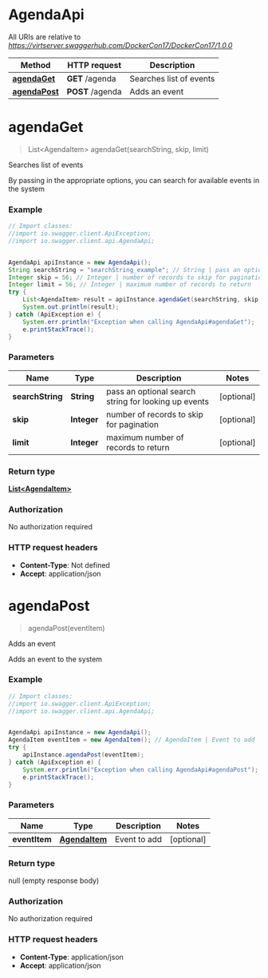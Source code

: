 # AgendaApi

All URIs are relative to *https://virtserver.swaggerhub.com/DockerCon17/DockerCon17/1.0.0*

Method | HTTP request | Description
------------- | ------------- | -------------
[**agendaGet**](AgendaApi.md#agendaGet) | **GET** /agenda | Searches list of events
[**agendaPost**](AgendaApi.md#agendaPost) | **POST** /agenda | Adds an event


<a name="agendaGet"></a>
# **agendaGet**
> List&lt;AgendaItem&gt; agendaGet(searchString, skip, limit)

Searches list of events

By passing in the appropriate options, you can search for available events in the system 

### Example
```java
// Import classes:
//import io.swagger.client.ApiException;
//import io.swagger.client.api.AgendaApi;


AgendaApi apiInstance = new AgendaApi();
String searchString = "searchString_example"; // String | pass an optional search string for looking up events
Integer skip = 56; // Integer | number of records to skip for pagination
Integer limit = 56; // Integer | maximum number of records to return
try {
    List<AgendaItem> result = apiInstance.agendaGet(searchString, skip, limit);
    System.out.println(result);
} catch (ApiException e) {
    System.err.println("Exception when calling AgendaApi#agendaGet");
    e.printStackTrace();
}
```

### Parameters

Name | Type | Description  | Notes
------------- | ------------- | ------------- | -------------
 **searchString** | **String**| pass an optional search string for looking up events | [optional]
 **skip** | **Integer**| number of records to skip for pagination | [optional]
 **limit** | **Integer**| maximum number of records to return | [optional]

### Return type

[**List&lt;AgendaItem&gt;**](AgendaItem.md)

### Authorization

No authorization required

### HTTP request headers

 - **Content-Type**: Not defined
 - **Accept**: application/json

<a name="agendaPost"></a>
# **agendaPost**
> agendaPost(eventItem)

Adds an event

Adds an event to the system

### Example
```java
// Import classes:
//import io.swagger.client.ApiException;
//import io.swagger.client.api.AgendaApi;


AgendaApi apiInstance = new AgendaApi();
AgendaItem eventItem = new AgendaItem(); // AgendaItem | Event to add
try {
    apiInstance.agendaPost(eventItem);
} catch (ApiException e) {
    System.err.println("Exception when calling AgendaApi#agendaPost");
    e.printStackTrace();
}
```

### Parameters

Name | Type | Description  | Notes
------------- | ------------- | ------------- | -------------
 **eventItem** | [**AgendaItem**](AgendaItem.md)| Event to add | [optional]

### Return type

null (empty response body)

### Authorization

No authorization required

### HTTP request headers

 - **Content-Type**: application/json
 - **Accept**: application/json

